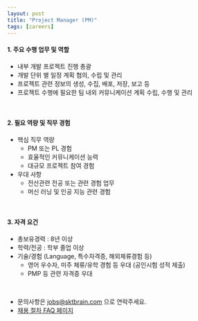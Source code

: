 ```yaml
---
layout: post
title: "Project Manager (PM)"
tags: [careers]
---
```

#### 1. 주요 수행 업무 및 역할​​  
*   내부 개발 프로젝트 진행 총괄  
*   개발 단위 별 일정 계획 협의, 수립 및 관리  
*   프로젝트 관련 정보의 생성, 수집, 배포, 저장, 보고 등  
*   프로젝트 수행에 필요한 팀 내외 커뮤니케이션 계획 수립, 수행 및 관리  

<br>

#### 2. 필요 역량 및 직무 경험​​  
*   핵심 직무 역량     
    *   PM 또는 PL 경험  
    *   효율적인 커뮤니케이션 능력  
    *   대규모 프로젝트 참여 경험  
*   우대 사항     
    *   전산관련 전공 또는 관련 경험 업무  
    *   머신 러닝 및 인공 지능 관련 경험  
    
<br>

#### 3. 자격 요건  
*   총보유경력 : 8년 이상  
*   학력/전공 : 학부 졸업 이상  
*   기술/경험 (Language, 특수자격증, 해외체류경험 등)     
    *   영어 우수자, 미주 체류/유학 경험 등 우대 (공인시험 성적 제출)  
    *   PMP 등 관련 자격증 우대  

<br>

*   문의사항은 [jobs@sktbrain.com](jobs@sktbrain.com) 으로 연락주세요.
*   [채용 절차 FAQ 페이지](/2017/07/20/Application.html)
